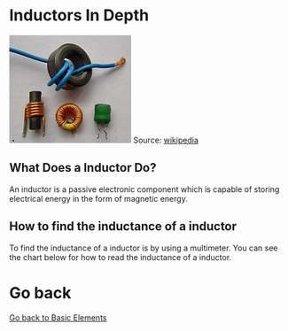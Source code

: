 # Inductors In Depth

![Inductors](../../assets/inductors.jpg)
Source: [wikipedia](https://en.wikipedia.org/wiki/Inductor)

## What Does a Inductor Do?
An inductor is a passive electronic component which is capable of storing electrical energy in the form of magnetic energy.

## How to find the inductance of a inductor
To find the inductance of a inductor is by using a multimeter. You can see the chart below for how to read the inductance of a inductor.

# Go back
[Go back to Basic Elements](../Basic-Elements.md)